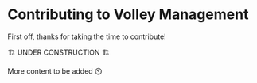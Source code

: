 # Contributing to Volley Management

First off, thanks for taking the time to contribute!

🏗 UNDER CONSTRUCTION 🏗

More content to be added :timer_clock: